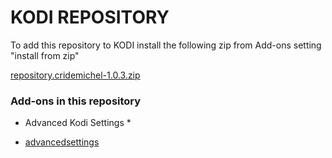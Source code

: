 

# KODI REPOSITORY 

To add this repository to KODI install the following zip from Add-ons setting "install from zip"

[repository.cridemichel-1.0.3.zip](https://github.com/cridemichel/repository.cridemichel/files/14320068/repository.cridemichel-1.0.3.zip)

### Add-ons in this repository

* Advanced Kodi Settings *

- [advancedsettings](https://github.com/cridemichel/repository.cridemichel/tree/master/leia/advancedsettings)

